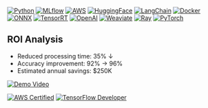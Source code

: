 [![Python](https://img.shields.io/badge/Python-3.8%2B-blue)]()
[![MLflow](https://img.shields.io/badge/MLflow-0194E2)]()
[![AWS](https://img.shields.io/badge/AWS-SageMaker-orange)]()
[![HuggingFace](https://img.shields.io/badge/HuggingFace-Transformers-yellow)]()
[![LangChain](https://img.shields.io/badge/LangChain-0C1B33)]()
[![Docker](https://img.shields.io/badge/Docker-2496ED)]()
[![ONNX](https://img.shields.io/badge/ONNX-005CED)]()
[![TensorRT](https://img.shields.io/badge/NVIDIA-TensorRT-76B900)]()
[![OpenAI](https://img.shields.io/badge/OpenAI-API-412991)]()
[![Weaviate](https://img.shields.io/badge/Weaviate-VectorDB-FF6C4C)]()
[![Ray](https://img.shields.io/badge/Ray-RLIB-028CF0)]()
[![PyTorch](https://img.shields.io/badge/PyTorch-Lightning-EE4C2C)]()

## ROI Analysis
- Reduced processing time: 35% ↓ 
- Accuracy improvement: 92% → 96%
- Estimated annual savings: $250K

<!-- Add to profile README -->
<a href="https://www.youtube.com/watch?v=demo" target="_blank">
  <img src="https://img.shields.io/badge/Video_Demo-FF0000?style=flat&logo=youtube" alt="Demo Video"/>
</a>

[![AWS Certified](https://img.shields.io/badge/AWS-Certified-FF9900)]()
[![TensorFlow Developer](https://img.shields.io/badge/TensorFlow-Developer-FF6F00)]()
